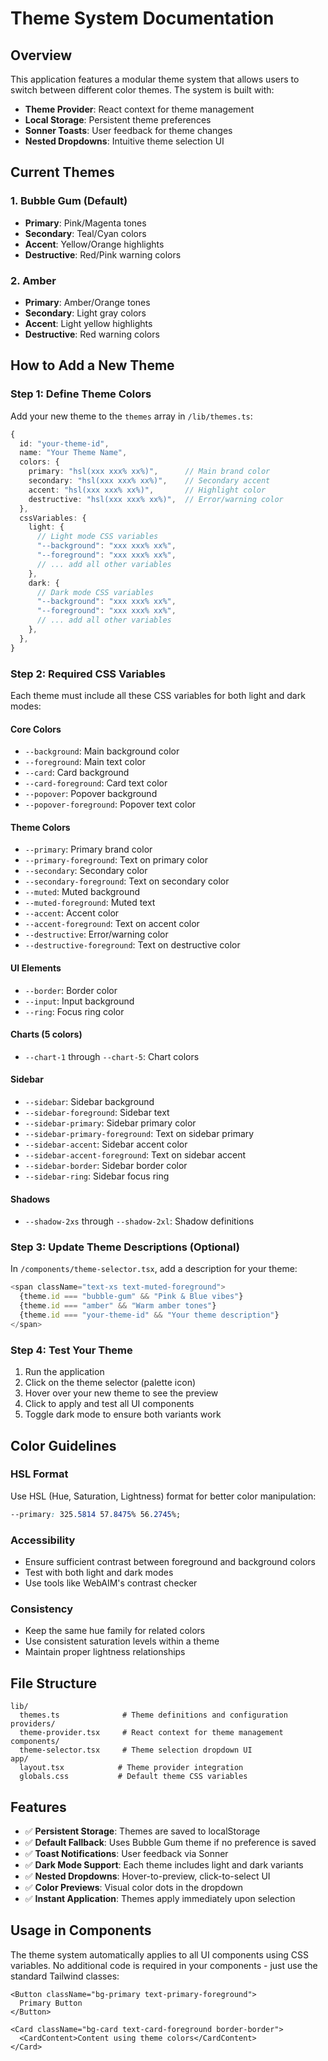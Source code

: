 # Theme System Documentation

## Overview

This application features a modular theme system that allows users to switch between different color themes. The system is built with:

- **Theme Provider**: React context for theme management
- **Local Storage**: Persistent theme preferences
- **Sonner Toasts**: User feedback for theme changes
- **Nested Dropdowns**: Intuitive theme selection UI

## Current Themes

### 1. Bubble Gum (Default)
- **Primary**: Pink/Magenta tones
- **Secondary**: Teal/Cyan colors
- **Accent**: Yellow/Orange highlights
- **Destructive**: Red/Pink warning colors

### 2. Amber
- **Primary**: Amber/Orange tones
- **Secondary**: Light gray colors
- **Accent**: Light yellow highlights
- **Destructive**: Red warning colors

## How to Add a New Theme

### Step 1: Define Theme Colors
Add your new theme to the `themes` array in `/lib/themes.ts`:

```typescript
{
  id: "your-theme-id",
  name: "Your Theme Name",
  colors: {
    primary: "hsl(xxx xxx% xx%)",      // Main brand color
    secondary: "hsl(xxx xxx% xx%)",    // Secondary accent
    accent: "hsl(xxx xxx% xx%)",       // Highlight color
    destructive: "hsl(xxx xxx% xx%)",  // Error/warning color
  },
  cssVariables: {
    light: {
      // Light mode CSS variables
      "--background": "xxx xxx% xx%",
      "--foreground": "xxx xxx% xx%",
      // ... add all other variables
    },
    dark: {
      // Dark mode CSS variables
      "--background": "xxx xxx% xx%",
      "--foreground": "xxx xxx% xx%",
      // ... add all other variables
    },
  },
}
```

### Step 2: Required CSS Variables

Each theme must include all these CSS variables for both light and dark modes:

#### Core Colors
- `--background`: Main background color
- `--foreground`: Main text color
- `--card`: Card background
- `--card-foreground`: Card text color
- `--popover`: Popover background
- `--popover-foreground`: Popover text color

#### Theme Colors
- `--primary`: Primary brand color
- `--primary-foreground`: Text on primary color
- `--secondary`: Secondary color
- `--secondary-foreground`: Text on secondary color
- `--muted`: Muted background
- `--muted-foreground`: Muted text
- `--accent`: Accent color
- `--accent-foreground`: Text on accent color
- `--destructive`: Error/warning color
- `--destructive-foreground`: Text on destructive color

#### UI Elements
- `--border`: Border color
- `--input`: Input background
- `--ring`: Focus ring color

#### Charts (5 colors)
- `--chart-1` through `--chart-5`: Chart colors

#### Sidebar
- `--sidebar`: Sidebar background
- `--sidebar-foreground`: Sidebar text
- `--sidebar-primary`: Sidebar primary color
- `--sidebar-primary-foreground`: Text on sidebar primary
- `--sidebar-accent`: Sidebar accent color
- `--sidebar-accent-foreground`: Text on sidebar accent
- `--sidebar-border`: Sidebar border color
- `--sidebar-ring`: Sidebar focus ring

#### Shadows
- `--shadow-2xs` through `--shadow-2xl`: Shadow definitions

### Step 3: Update Theme Descriptions (Optional)

In `/components/theme-selector.tsx`, add a description for your theme:

```typescript
<span className="text-xs text-muted-foreground">
  {theme.id === "bubble-gum" && "Pink & Blue vibes"}
  {theme.id === "amber" && "Warm amber tones"}
  {theme.id === "your-theme-id" && "Your theme description"}
</span>
```

### Step 4: Test Your Theme

1. Run the application
2. Click on the theme selector (palette icon)
3. Hover over your new theme to see the preview
4. Click to apply and test all UI components
5. Toggle dark mode to ensure both variants work

## Color Guidelines

### HSL Format
Use HSL (Hue, Saturation, Lightness) format for better color manipulation:
```css
--primary: 325.5814 57.8475% 56.2745%;
```

### Accessibility
- Ensure sufficient contrast between foreground and background colors
- Test with both light and dark modes
- Use tools like WebAIM's contrast checker

### Consistency
- Keep the same hue family for related colors
- Use consistent saturation levels within a theme
- Maintain proper lightness relationships

## File Structure

```
lib/
  themes.ts              # Theme definitions and configuration
providers/
  theme-provider.tsx     # React context for theme management
components/
  theme-selector.tsx     # Theme selection dropdown UI
app/
  layout.tsx            # Theme provider integration
  globals.css           # Default theme CSS variables
```

## Features

- ✅ **Persistent Storage**: Themes are saved to localStorage
- ✅ **Default Fallback**: Uses Bubble Gum theme if no preference is saved
- ✅ **Toast Notifications**: User feedback via Sonner
- ✅ **Dark Mode Support**: Each theme includes light and dark variants
- ✅ **Nested Dropdowns**: Hover-to-preview, click-to-select UI
- ✅ **Color Previews**: Visual color dots in the dropdown
- ✅ **Instant Application**: Themes apply immediately upon selection

## Usage in Components

The theme system automatically applies to all UI components using CSS variables. No additional code is required in your components - just use the standard Tailwind classes:

```tsx
<Button className="bg-primary text-primary-foreground">
  Primary Button
</Button>

<Card className="bg-card text-card-foreground border-border">
  <CardContent>Content using theme colors</CardContent>
</Card>
```
